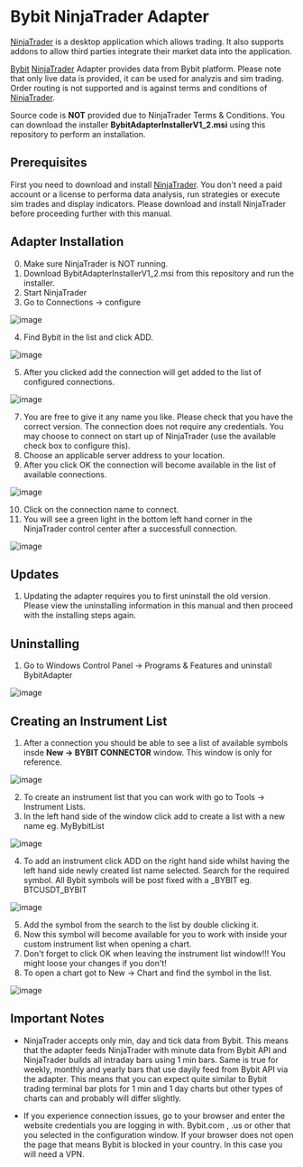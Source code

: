 # Bybit NinjaTrader Adapter

[NinjaTrader](https://www.ninjatrader.com)  is a desktop application which allows trading. It also supports addons to allow third parties integrate their market data into the application.

[Bybit](https://www.bybit.com) [NinjaTrader](https://www.ninjatrader.com) Adapter provides data from Bybit platform. Please note that only live data is provided, it can be used for analyzis and sim trading. Order routing is not supported and is against terms and conditions of [NinjaTrader](https://www.ninjatrader.com).

Source code is **NOT** provided due to NinjaTrader Terms & Conditions. You can download the installer **BybitAdapterInstallerV1_2.msi** using this repository to perform an installation.

## Prerequisites

First you need to download and install [NinjaTrader](https://www.ninjatrader.com). You don't need a paid account or a license to performa data analysis, run strategies or execute sim trades and display indicators. Please download and install NinjaTrader before proceeding further with this manual.

## Adapter Installation

0. Make sure NinjaTrader is NOT running.
1. Download BybitAdapterInstallerV1_2.msi from this repository and run the installer.
2. Start NinjaTrader
3. Go to Connections -> configure

![image](https://user-images.githubusercontent.com/23218905/118494541-e0ca7f80-b6e7-11eb-8263-cb0dafa1bf11.png)

4. Find Bybit in the list and click ADD.

![image](https://user-images.githubusercontent.com/23218905/118495698-102dbc00-b6e9-11eb-9a78-260b8f38f47a.png)

5. After you clicked add the connection will get added to the list of configured connections.

![image](https://user-images.githubusercontent.com/23218905/118496212-88947d00-b6e9-11eb-8022-d10a99da1abf.png)

7. You are free to give it any name you like. Please check that you have the correct version. The connection does not require any credentials. You may choose to connect on start up of NinjaTrader (use the available check box to configure this).
8. Choose an applicable server address to your location.
9. After you click OK the connection will become available in the list of available connections.

![image](https://user-images.githubusercontent.com/23218905/118496351-abbf2c80-b6e9-11eb-8753-26a847e420dd.png)

10. Click on the connection name to connect.
11. You will see a green light in the bottom left hand corner in the NinjaTrader control center after a successfull connection.

![image](https://user-images.githubusercontent.com/23218905/118496601-e3c66f80-b6e9-11eb-8aec-6024d64e53a5.png)


## Updates

1. Updating the adapter requires you to first uninstall the old version. Please view the uninstalling information in this manual and then proceed with the installing steps again.

## Uninstalling

1. Go to Windows Control Panel -> Programs & Features and uninstall BybitAdapter

![image](https://user-images.githubusercontent.com/23218905/118495170-909fed00-b6e8-11eb-963d-f5faa9062acc.png)

## Creating an Instrument List

1. After a connection you should be able to see a list of available symbols insde  **New -> BYBIT CONNECTOR** window. This window is only for reference.

![image](https://user-images.githubusercontent.com/23218905/118496919-33a53680-b6ea-11eb-81a0-fca5850d1bd4.png)

2. To create an instrument list that you can work with go to Tools -> Instrument Lists.
3. In the left hand side of the window click add to create a list with a new name eg. MyBybitList

![image](https://user-images.githubusercontent.com/23218905/118497213-7a932c00-b6ea-11eb-854a-6e1c3212fe11.png)

4. To add an instrument click ADD on the right hand side whilst having the left hand side newly created list name selected. Search for the required symbol. All Bybit symbols will be post fixed with a _BYBIT eg. BTCUSDT_BYBIT

![image](https://user-images.githubusercontent.com/23218905/118497584-d067d400-b6ea-11eb-8d70-3fe9322b6b0d.png)

5. Add the symbol from the search to the list by double clicking it.
6. Now this symbol will become available for you to work with inside your custom instrument list when opening a chart.
7. Don't forget to click OK when leaving the instrument list window!!! You might loose your changes if you don't!
8. To open a chart got to New -> Chart and find the symbol in the list.

![image](https://user-images.githubusercontent.com/23218905/118497980-2b99c680-b6eb-11eb-9fbf-f93670088d13.png)

## Important Notes

- NinjaTrader accepts only min, day and tick data from Bybit. This means that the adapter feeds NinjaTrader with minute data from Bybit API and NinjaTrader builds all intraday bars using 1 min bars. Same is true for weekly, monthly and yearly bars that use dayily feed from Bybit API via the adapter. This means that you can expect quite similar to Bybit trading terminal bar plots for 1 min and 1 day charts but other types of charts can and probably will differ slightly.

- If you experience connection issues, go to your browser and enter the website credentials you are logging in with. Bybit.com , .us or other that you selected in the configuration window. If your browser does not open the page that means Bybit is blocked in your country. In this case you will need a VPN.










